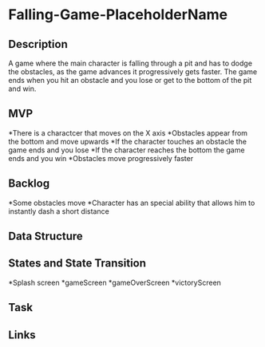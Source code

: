 # Falling-Game-PlaceholderName

## Description
A game where the main character is falling through a pit and has to dodge the obstacles, as the game advances it progressively gets faster. The game ends when you hit an obstacle and you lose or get to the bottom of the pit and win. 

## MVP
*There is a charactcer that moves on the X axis
*Obstacles appear from the bottom and move upwards
*If the character touches an obstacle the game ends and you lose
*If the character reaches the bottom the game ends and you win
*Obstacles move progressively faster

## Backlog
*Some obstacles move
*Character has an special ability that allows him to instantly dash a short distance

## Data Structure

## States and State Transition
*Splash screen
*gameScreen
*gameOverScreen
*victoryScreen

## Task

## Links
